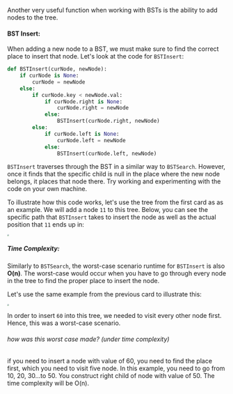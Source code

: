 <!--title={BSTInsert()}-->

<!--badges={Algorithms:10,Python:5}-->

<!--concepts={Binary Search Tree Insert}-->

Another very useful function when working with BSTs is the ability to add nodes to the tree.

#### BST Insert:

When adding a new node to a BST, we must make sure to find the correct place to insert that node. Let's look at the code for `BSTInsert`:

```Python
def BSTInsert(curNode, newNode):
    if curNode is None:
        curNode = newNode
    else:
        if curNode.key < newNode.val:
            if curNode.right is None:
                curNode.right = newNode
            else:
                BSTInsert(curNode.right, newNode)
        else:
            if curNode.left is None:
                curNode.left = newNode
            else:
                BSTInsert(curNode.left, newNode)
```

`BSTInsert` traverses through the BST in a similar way to `BSTSearch`. However, once it finds that the specific child is null in the place where the new node belongs, it places that node there. Try working and experimenting with the code on your own machine.

To illustrate how this code works, let's use the tree from the first card as as an example. We will add a node `11` to this tree. Below, you can see the specific path that `BSTInsert` takes to insert the node as well as the actual position that `11` ends up in:

<img src="https://i.imgur.com/PHRtJy8.png" style="zoom:25%;" />

##### Time Complexity:

Similarly to `BSTSearch`, the worst-case scenario runtime for `BSTInsert` is also **O(n)**. The worst-case would occur when you have to go through every node in the tree to find the proper place to insert the node.

Let's use the same example from the previous card to illustrate this:

<img src="https://i.imgur.com/ntRMf3v.png" style="zoom:25%;" />

In order to insert `60` into this tree, we needed to visit every other node first. Hence, this was a worst-case scenario.

###### how was this worst case made? (under time complexity)

if you need to insert a node with value of 60, you need to find the place first, which you need to visit five node. In this example, you need to go from 10, 20, 30...to 50. You construct right child of node with value of 50. The time complexity will be O(n). 

